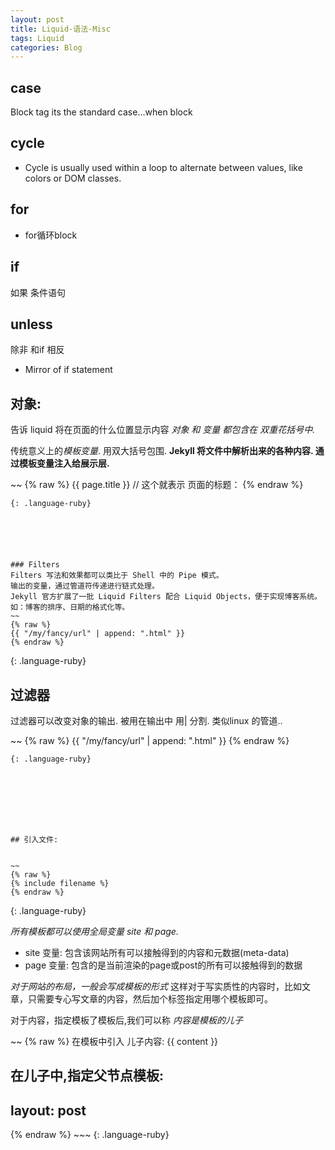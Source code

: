 ```yaml
---
layout: post
title: Liquid-语法-Misc
tags: Liquid
categories: Blog
---
```




## case 

Block tag its the standard case...when block




## cycle 
- Cycle is usually used within a loop to alternate between values, like colors or DOM classes.


## for 
- for循环block


## if 
如果  条件语句


## unless 
除非 和if 相反
- Mirror of if statement




## 对象:
告诉 liquid 将在页面的什么位置显示内容
*对象 和 变量 都包含在 双重花括号中.*




传统意义上的*模板变量*. 用双大括号包围.
**Jekyll 将文件中解析出来的各种内容. 通过模板变量注入给展示层.**

\~\~
{% raw %}
{{ page.title }}      // 这个就表示 页面的标题：
{% endraw %}
~~~
{: .language-ruby}






### Filters
Filters 写法和效果都可以类比于 Shell 中的 Pipe 模式。
输出的变量，通过管道符传递进行链式处理。
Jekyll 官方扩展了一批 Liquid Filters 配合 Liquid Objects，便于实现博客系统。如：博客的排序、日期的格式化等。
~~
{% raw %}
{{ "/my/fancy/url" | append: ".html" }}
{% endraw %}
~~~
{: .language-ruby}



## 过滤器
过滤器可以改变对象的输出.
被用在输出中 用| 分割. 类似linux 的管道..

\~\~
{% raw %}
	{{ "/my/fancy/url" | append: ".html" }}
{% endraw %}
~~~
{: .language-ruby}








## 引入文件: 


~~
{% raw %}
{% include filename %}
{% endraw %}
~~~
{: .language-ruby}

*所有模板都可以使用全局变量 site 和 page.*

- site 变量: 包含该网站所有可以接触得到的内容和元数据(meta-data)
- page 变量: 包含的是当前渲染的page或post的所有可以接触得到的数据


*对于网站的布局，一般会写成模板的形式*
这样对于写实质性的内容时，比如文章，只需要专心写文章的内容，然后加个标签指定用哪个模板即可。

对于内容，指定模板了模板后,我们可以称 *内容是模板的儿子*


\~\~
{% raw %}
在模板中引入 儿子内容:  {{ content }}

 在儿子中,指定父节点模板:
---
layout: post
---
{% endraw %}
\~\~\~
{: .language-ruby}












